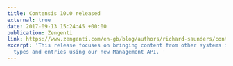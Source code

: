 ```yaml
---
title: Contensis 10.0 released
external: true
date: 2017-09-13 15:24:45 +00:00
publication: Zengenti
link: https://www.zengenti.com/en-gb/blog/authors/richard-saunders/contensis-10-released.aspx
excerpt: 'This release focuses on bringing content from other systems into content
  types and entries using our new Management API. '
---
```

